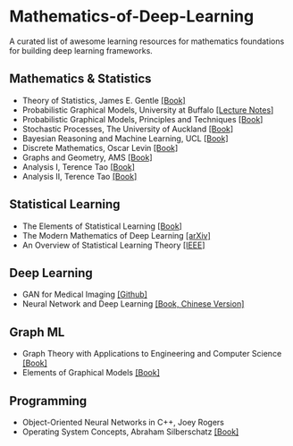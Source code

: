 # Mathematics-of-Deep-Learning
A curated list of awesome learning resources for mathematics foundations for building deep learning frameworks.

## Mathematics & Statistics

- Theory of Statistics, James E. Gentle [[Book]](https://github.com/zixi-liu/Mathematics-of-Deep-Learning/blob/main/Mathematics/Theory%20of%20Statistics.pdf)
- Probabilistic Graphical Models, University at Buffalo [[Lecture Notes]](https://cedar.buffalo.edu/~srihari/CSE674/) 
- Probabilistic Graphical Models, Principles and Techniques [[Book]](https://djsaunde.github.io/read/books/pdfs/probabilistic%20graphical%20models.pdf)
- Stochastic Processes, The University of Auckland [[Book]](https://www.stat.auckland.ac.nz/~fewster/325/notes/325book.pdf)
- Bayesian Reasoning and Machine Learning, UCL [[Book]](http://web4.cs.ucl.ac.uk/staff/D.Barber/textbook/090310.pdf)
- Discrete Mathematics, Oscar Levin [[Book]](http://discrete.openmathbooks.org/pdfs/dmoi-tablet.pdf)
- Graphs and Geometry, AMS [[Book]](http://web.cs.elte.hu/~lovasz/bookxx/geomgraphbook/geombook2019.01.11.pdf)
- Analysis I, Terence Tao [[Book]](https://github.com/zixi-liu/Mathematics-of-Deep-Learning/blob/main/Mathematics/Analysis%20I%20Terence%20Tao.pdf)
- Analysis II, Terence Tao [[Book]](https://github.com/zixi-liu/Mathematics-of-Deep-Learning/blob/main/Mathematics/Analysis%20II%20Terence%20Tao.pdf)

## Statistical Learning

- The Elements of Statistical Learning [[Book]](https://esl.hohoweiya.xyz/book/The%20Elements%20of%20Statistical%20Learning.pdf)
- The Modern Mathematics of Deep Learning [[arXiv]](https://arxiv.org/pdf/2105.04026.pdf)
- An Overview of Statistical Learning Theory [[IEEE]](http://www.mit.edu/~6.454/www_spring_2001/emin/slt.pdf)

## Deep Learning 
- GAN for Medical Imaging [[Github]](https://github.com/xinario/awesome-gan-for-medical-imaging)
- Neural Network and Deep Learning [[Book, Chinese Version]](https://nndl.github.io/nndl-book.pdf)

## Graph ML

- Graph Theory with Applications to Engineering and Computer Science [[Book]](https://www.shahucollegelatur.org.in/Department/Studymaterial/sci/it/BCS/FY/book.pdf)
- Elements of Graphical Models [[Book]](http://www.stats.ox.ac.uk/~steffen/teaching/gm10/stflournotes.pdf)

## Programming

- Object-Oriented Neural Networks in C++, Joey Rogers 
- Operating System Concepts, Abraham Silberschatz [[Book]](https://os.ecci.ucr.ac.cr/slides/Abraham-Silberschatz-Operating-System-Concepts-10th-2018.pdf)

